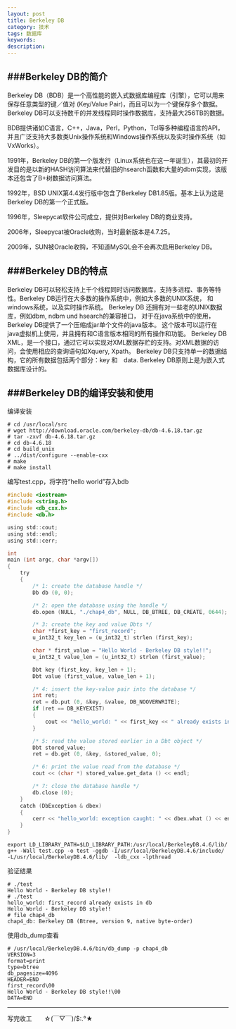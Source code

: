 ```yaml
---
layout: post
title: Berkeley DB
category: 技术
tags: 数据库
keywords: 
description: 
---
```


###Berkeley DB的简介
--------------------

Berkeley DB（BDB）是一个高性能的嵌入式数据库编程库（引擎），它可以用来保存任意类型的键／值对 (Key/Value Pair)，而且可以为一个键保存多个数据。Berkeley DB可以支持数千的并发线程同时操作数据库，支持最大256TB的数据。

BDB提供诸如C语言，C++，Java，Perl，Python，Tcl等多种编程语言的API，并且广泛支持大多数类Unix操作系统和Windows操作系统以及实时操作系统（如 VxWorks）。

1991年，Berkeley DB的第一个版发行（Linux系统也在这一年诞生），其最初的开发目的是以新的HASH访问算法来代替旧的hsearch函数和大量的dbm实现，该版本还包含了B+树数据访问算法。

1992年，BSD UNIX第4.4发行版中包含了Berkeley DB1.85版。基本上认为这是Berkeley DB的第一个正式版。

1996年，Sleepycat软件公司成立，提供对Berkeley DB的商业支持。

2006年，Sleepycat被Oracle收购，当时最新版本是4.7.25。

2009年，SUN被Oracle收购，不知道MySQL会不会再次启用Berkeley DB。


###Berkeley DB的特点
--------------------

Berkeley DB可以轻松支持上千个线程同时访问数据库，支持多进程、事务等特性。Berkeley DB运行在大多数的操作系统中，例如大多数的UNIX系统， 和windows系统，以及实时操作系统。
Berkeley DB 还拥有对一些老的UNIX数据库，例如dbm, ndbm und hsearch的兼容接口，
对于在java系统中的使用，Berkeley DB提供了一个压缩成jar单个文件的java版本。 这个版本可以运行在java虚拟机上使用，并且拥有和C语言版本相同的所有操作和功能。
Berkeley DB XML，是一个接口，通过它可以实现对XML数据存贮的支持。对XML数据的访问，会使用相应的查询语句如Xquery, Xpath。
Berkeley DB只支持单一的数据结构，它的所有数据包括两个部分：key 和　data.
Berkeley DB原则上是为嵌入式数据库设计的。
 
###Berkeley DB的编译安装和使用
------------------------------

编译安装

```
# cd /usr/local/src
# wget http://download.oracle.com/berkeley-db/db-4.6.18.tar.gz
# tar -zxvf db-4.6.18.tar.gz
# cd db-4.6.18
# cd build_unix
# ../dist/configure --enable-cxx
# make
# make install
```

编写test.cpp，将字符“hello world”存入bdb

```c 
#include <iostream>
#include <string.h>
#include <db_cxx.h>
#include <db.h>

using std::cout;
using std::endl;
using std::cerr;

int
main (int argc, char *argv[])
{
	try
	{
		/* 1: create the database handle */
		Db db (0, 0);

		/* 2: open the database using the handle */
		db.open (NULL, "./chap4_db", NULL, DB_BTREE, DB_CREATE, 0644);

		/* 3: create the key and value Dbts */
		char *first_key = "first_record";
		u_int32_t key_len = (u_int32_t) strlen (first_key);

		char * first_value = "Hello World - Berkeley DB style!!";
		u_int32_t value_len = (u_int32_t) strlen (first_value);

		Dbt key (first_key, key_len + 1);
		Dbt value (first_value, value_len + 1);

		/* 4: insert the key-value pair into the database */
		int ret;
		ret = db.put (0, &key, &value, DB_NOOVERWRITE);
		if (ret == DB_KEYEXIST)
		{
			cout << "hello_world: " << first_key << " already exists in db" <<endl;
		}

		/* 5: read the value stored earlier in a Dbt object */
		Dbt stored_value;
		ret = db.get (0, &key, &stored_value, 0);

		/* 6: print the value read from the database */
		cout << (char *) stored_value.get_data () << endl;

		/* 7: close the database handle */
		db.close (0);
	}
	catch (DbException & dbex)
	{
		cerr << "hello_world: exception caught: " << dbex.what () << endl;
	}
}
```

```
export LD_LIBRARY_PATH=$LD_LIBRARY_PATH:/usr/local/BerkeleyDB.4.6/lib/
g++ -Wall test.cpp -o test -ggdb -I/usr/local/BerkeleyDB.4.6/include/ -L/usr/local/BerkeleyDB.4.6/lib/  -ldb_cxx -lpthread
```

验证结果

```
# ./test
Hello World - Berkeley DB style!!
# ./test
hello_world: first_record already exists in db
Hello World - Berkeley DB style!!
# file chap4_db 
chap4_db: Berkeley DB (Btree, version 9, native byte-order)
```

使用db_dump查看

```
# /usr/local/BerkeleyDB.4.6/bin/db_dump -p chap4_db
VERSION=3
format=print
type=btree
db_pagesize=4096
HEADER=END
first_record\00
Hello World - Berkeley DB style!!\00
DATA=END
```

-----------------------------------------------------
   写完收工　　☆(￣▽￣)/$:.°★


